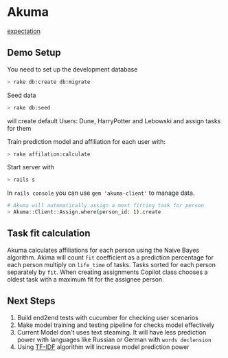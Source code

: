 # Akuma

[expectation](EXPECTATIONS.mdown)

## Demo Setup

You need to set up the development database

  ```sh
  > rake db:create db:migrate
  ```

Seed data

  ```sh
  > rake db:seed
  ```

  will create default Users: Dune, HarryPotter and Lebowski and assign tasks for them

Train prediction model and affiliation for each user with:

   ```sh
   > rake affilation:calculate
   ```

Start server with

  ```sh
  > rails s
  ```

In `rails console` you can use `gem 'akuma-client'` to manage data.

  ```sh
  # Akuma will automatically assign a most fitting task for person
  > Akuma::Client::Assign.where(person_id: 1).create
  ```

## Task fit calculation

Akuma calculates affiliations for each person using the Naive Bayes algorithm. Akima will count `fit` coefficient as a prediction percentage for each person multiply on `life_time` of tasks. Tasks sorted for each person separately by `fit`. When creating assignments Copilot class chooses a oldest task with a maximum fit for the assignee person.

## Next Steps

1. Build end2end tests with cucumber for checking user scenarios
2. Make model training and testing pipeline for checks model effectively
3. Current Model don't uses text steaming. It will have less prediction power with languages like Russian or German with `words declension`
4. Using [TF-IDF](https://en.wikipedia.org/wiki/Tf%E2%80%93idf) algorithm will increase model prediction power

